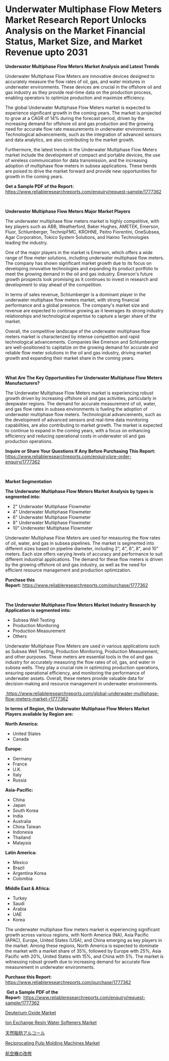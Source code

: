 <p><h1>Underwater Multiphase Flow Meters Market Research Report Unlocks Analysis on the Market Financial Status, Market Size, and Market Revenue upto 2031</h1></p><p><strong>Underwater Multiphase Flow Meters Market Analysis and Latest Trends</strong></p>
<p><p>Underwater Multiphase Flow Meters are innovative devices designed to accurately measure the flow rates of oil, gas, and water mixtures in underwater environments. These devices are crucial in the offshore oil and gas industry as they provide real-time data on the production process, enabling operators to optimize production and maximize efficiency.</p><p>The global Underwater Multiphase Flow Meters market is expected to experience significant growth in the coming years. The market is projected to grow at a CAGR of 14% during the forecast period, driven by the increasing demand for offshore oil and gas production and the growing need for accurate flow rate measurements in underwater environments. Technological advancements, such as the integration of advanced sensors and data analytics, are also contributing to the market growth.</p><p>Furthermore, the latest trends in the Underwater Multiphase Flow Meters market include the development of compact and portable devices, the use of wireless communication for data transmission, and the increasing adoption of multiphase flow meters in subsea applications. These trends are poised to drive the market forward and provide new opportunities for growth in the coming years.</p></p>
<p><strong>Get a Sample PDF of the Report:&nbsp;</strong> <a href="https://www.reliableresearchreports.com/enquiry/request-sample/1777362">https://www.reliableresearchreports.com/enquiry/request-sample/1777362</a></p>
<p>&nbsp;</p>
<p><strong>Underwater Multiphase Flow Meters Major Market Players</strong></p>
<p><p>The underwater multiphase flow meters market is highly competitive, with key players such as ABB, Weatherford, Baker Hughes, AMETEK, Emerson, Fluor, Schlumberger, TechnipFMC, KROHNE, Peitro Fiorentini, OneSubsea, Agar Corporation, Tokico System Solutions, and Haimo Technologies leading the industry.</p><p>One of the major players in the market is Emerson, which offers a wide range of flow meter solutions, including underwater multiphase flow meters. The company has shown significant market growth due to its focus on developing innovative technologies and expanding its product portfolio to meet the growing demand in the oil and gas industry. Emerson's future growth prospects look promising as it continues to invest in research and development to stay ahead of the competition.</p><p>In terms of sales revenue, Schlumberger is a dominant player in the underwater multiphase flow meters market, with strong financial performance and a global presence. The company's market size and revenue are expected to continue growing as it leverages its strong industry relationships and technological expertise to capture a larger share of the market.</p><p>Overall, the competitive landscape of the underwater multiphase flow meters market is characterized by intense competition and rapid technological advancements. Companies like Emerson and Schlumberger are well-positioned to capitalize on the growing demand for accurate and reliable flow meter solutions in the oil and gas industry, driving market growth and expanding their market share in the coming years.</p></p>
<p>&nbsp;</p>
<p><strong>What Are The Key Opportunities For Underwater Multiphase Flow Meters Manufacturers?</strong></p>
<p><p>The Underwater Multiphase Flow Meters market is experiencing robust growth driven by increasing offshore oil and gas activities, particularly in deepwater regions. The demand for accurate measurement of oil, water, and gas flow rates in subsea environments is fueling the adoption of underwater multiphase flow meters. Technological advancements, such as the development of advanced sensors and real-time data monitoring capabilities, are also contributing to market growth. The market is expected to continue to expand in the coming years, with a focus on enhancing efficiency and reducing operational costs in underwater oil and gas production operations.</p></p>
<p><strong>Inquire or Share Your Questions If Any Before Purchasing This Report:</strong> <a href="https://www.reliableresearchreports.com/enquiry/pre-order-enquiry/1777362">https://www.reliableresearchreports.com/enquiry/pre-order-enquiry/1777362</a></p>
<p>&nbsp;</p>
<p><strong>Market Segmentation</strong></p>
<p><strong>The Underwater Multiphase Flow Meters Market Analysis by types is segmented into:</strong></p>
<p><ul><li>2" Underwater Multiphase Flowmeter</li><li>4" Underwater Multiphase Flowmeter</li><li>6" Underwater Multiphase Flowmeter</li><li>8" Underwater Multiphase Flowmeter</li><li>10" Underwater Multiphase Flowmeter</li></ul></p>
<p><p>Underwater Multiphase Flow Meters are used for measuring the flow rates of oil, water, and gas in subsea pipelines. The market is segmented into different sizes based on pipeline diameter, including 2", 4", 6", 8", and 10" meters. Each size offers varying levels of accuracy and performance to suit different industrial applications. The demand for these flow meters is driven by the growing offshore oil and gas industry, as well as the need for efficient resource management and production optimization.</p></p>
<p><strong>Purchase this Report:&nbsp;</strong><a href="https://www.reliableresearchreports.com/purchase/1777362">https://www.reliableresearchreports.com/purchase/1777362</a></p>
<p>&nbsp;</p>
<p><strong>The Underwater Multiphase Flow Meters Market Industry Research by Application is segmented into:</strong></p>
<p><ul><li>Subsea Well Testing</li><li>Production Monitoring</li><li>Production Measurement</li><li>Others</li></ul></p>
<p><p>Underwater Multiphase Flow Meters are used in various applications such as Subsea Well Testing, Production Monitoring, Production Measurement, and other purposes. These meters are essential tools in the oil and gas industry for accurately measuring the flow rates of oil, gas, and water in subsea wells. They play a crucial role in optimizing production operations, ensuring operational efficiency, and monitoring the performance of underwater assets. Overall, these meters provide valuable data for decision-making and resource management in underwater environments.</p></p>
<p><a href="https://www.reliableresearchreports.com/global-underwater-multiphase-flow-meters-market-r1777362">&nbsp;https://www.reliableresearchreports.com/global-underwater-multiphase-flow-meters-market-r1777362</a></p>
<p><strong>In terms of Region, the Underwater Multiphase Flow Meters Market Players available by Region are:</strong></p>
<p>
    <p> <strong> North America: </strong>
        <ul>
            <li>United States</li>
            <li>Canada</li>
        </ul>
        </p> 
    <p> <strong> Europe: </strong>
        <ul>
            <li>Germany</li>
            <li>France</li>
            <li>U.K.</li>
            <li>Italy</li>
            <li>Russia</li>
        </ul>
        </p> 
    <p> <strong> Asia-Pacific: </strong>
        <ul>
            <li>China</li>
            <li>Japan</li>
            <li>South Korea</li>
            <li>India</li>
            <li>Australia</li>
            <li>China Taiwan</li>
            <li>Indonesia</li>
            <li>Thailand</li>
            <li>Malaysia</li>
        </ul>
        </p> 
    <p> <strong> Latin America: </strong>
        <ul>
            <li>Mexico</li>
            <li>Brazil</li>
            <li>Argentina Korea</li>
            <li>Colombia</li>
        </ul>
        </p> 
    <p> <strong> Middle East & Africa: </strong>
        <ul>
            <li>Turkey</li>
            <li>Saudi</li>
            <li>Arabia</li>
            <li>UAE</li>
            <li>Korea</li>
        </ul>
    </p>
    </p>
<p><p>The underwater multiphase flow meters market is experiencing significant growth across various regions, with North America (NA), Asia Pacific (APAC), Europe, United States (USA), and China emerging as key players in the market. Among these regions, North America is expected to dominate the market with a market share of 35%, followed by Europe with 25%, Asia Pacific with 20%, United States with 15%, and China with 5%. The market is witnessing robust growth due to increasing demand for accurate flow measurement in underwater environments.</p></p>
<p><strong>Purchase this Report: </strong><a href="https://www.reliableresearchreports.com/purchase/1777362">https://www.reliableresearchreports.com/purchase/1777362</a></p>
<p>&nbsp;<strong>Get a Sample PDF of the Report:&nbsp;&nbsp;</strong><a href="https://www.reliableresearchreports.com/enquiry/request-sample/1777362">https://www.reliableresearchreports.com/enquiry/request-sample/1777362</a></p>
<p><strong></strong></p>
<p><p><a href="https://issuu.com/reportprime-2/docs/deuterium-oxide-market-size-2030.pptx">Deuterium Oxide Market</a></p><p><a href="https://github.com/khayangel/Market-Research-Report-List-3/blob/main/ion-exchange-resin-water-softeners-market.md">Ion Exchange Resin Water Softeners Market</a></p><p><a href="https://github.com/cbigkbh02719/Market-Research-Report-List-1/blob/main/702088040446.md">天然脂肪アルコール</a></p><p><a href="https://github.com/eeaveuhhh/Market-Research-Report-List-2/blob/main/reciprocating-pulp-molding-machines-market.md">Reciprocating Pulp Molding Machines Market</a></p><p><a href="https://github.com/mreklxf44233/Market-Research-Report-List-1/blob/main/124787040445.md">航空機の改修</a></p></p>